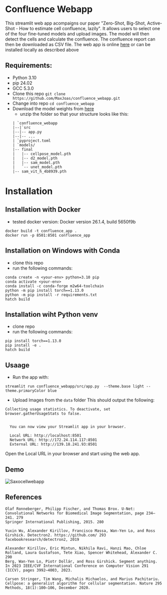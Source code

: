 # Confluence Webapp
This streamlit web app acompaigns our paper "Zero-Shot, Big-Shot, Active-Shot - How to estimate cell confluence, lazily". It allows users to select one of the four fine-tuned models and upload images.
The model will then detect the cells and calculate the confluence. The confluence report can then be downloaded as CSV file.
The web app is online [here](TODO) or can be installed locally as described above

## Requirements:
- Python 3.10
- pip 24.02
- GCC 5.3.0
- Clone this repo `git clone https://github.com/MaxJoas/confluence_webapp.git`
- Change into repo `cd confluence_webapp`
- Download the model weights from [here](https://cloud.scadsai.uni-leipzig.de/index.php/s/JXDD86cMbj7LD5j)
  - unzip the folder so that your structure looks like this:
  ```
  | `confluence_webapp
  |--|`src
  |--|-- app.py
  |--|-- ...
  | `pyproject.toml
  | `models/
  |-- final
  |   |-- cellpose_model.pth
  |   |-- d2_model.pth
  |   |-- sam_model.pth
  |   `-- unet_model.pth
  |-- sam_vit_h_4b8939.pth
# Installation
## Installation with Docker
- tested docker version: Docker version 26.1.4, build 5650f9b

```
docker build -t confluence_app .
docker run -p 8501:8501 confluence_app
```

## Installation on Windows with Conda
- clone this repo
- run the following commands:
```
conda create -n <your-env> python=3.10 pip
conda activate <your-env>
conda install -c conda-forge m2w64-toolchain
python -m pip install torch==1.13.0
python -m pip install -r requirements.txt
hatch build

```

## Installation wiht Python venv 
- clone repo
- run the following commands:
```
pip install torch==1.13.0
pip install -e .
hatch build
```
## Usaage
- Run the app with:
  
```
streamlit run confluence_webapp/src/app.py  --theme.base light --theme.primaryColor blue
```
- Upload Images from the `data` folder
This should output the following:
```
Collecting usage statistics. To deactivate, set browser.gatherUsageStats to false.


  You can now view your Streamlit app in your browser.

  Local URL: http://localhost:8501
  Network URL: http://172.24.114.117:8501
  External URL: http://139.18.241.93:8501

```
Open the Local URL in your browser and start using the web app.

## Demo

![Saxocellwebapp](https://github.com/user-attachments/assets/d30ce3b3-1b86-40c7-b41a-aaa35471b1ca)

## References
```
Olaf Ronneberger, Philipp Fischer, and Thomas Brox. U-Net: Convolutional Networks for Biomedical Image Segmentation, page 234–241. 279
Springer International Publishing, 2015. 280

Yuxin Wu, Alexander Kirillov, Francisco Massa, Wan-Yen Lo, and Ross Girshick. Detectron2. https://github.com/ 293
facebookresearch/detectron2, 2019

Alexander Kirillov, Eric Mintun, Nikhila Ravi, Hanzi Mao, Chloe Rolland, Laura Gustafson, Tete Xiao, Spencer Whitehead, Alexander C. 290
Berg, Wan-Yen Lo, Piotr Dollár, and Ross Girshick. Segment anything. In 2023 IEEE/CVF International Conference on Computer Vision 291
(ICCV), pages 3992–4003, 2023.

Carsen Stringer, Tim Wang, Michalis Michaelos, and Marius Pachitariu. Cellpose: a generalist algorithm for cellular segmentation. Nature 295
Methods, 18(1):100–106, December 2020.
```




